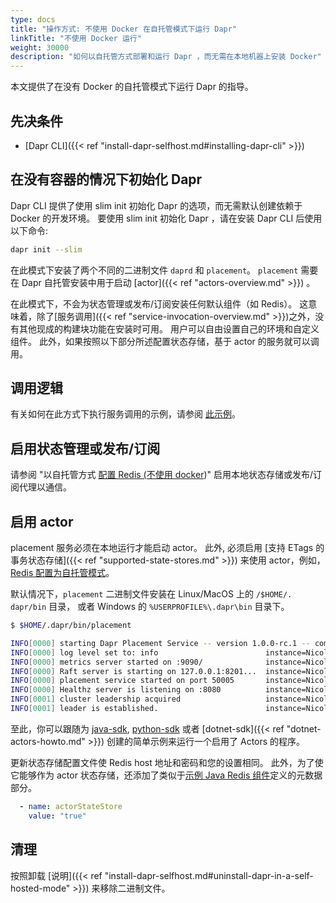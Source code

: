 ```yaml
---
type: docs
title: "操作方式: 不使用 Docker 在自托管模式下运行 Dapr"
linkTitle: "不使用 Docker 运行"
weight: 30000
description: "如何以自托管方式部署和运行 Dapr ，而无需在本地机器上安装 Docker"
---
```


本文提供了在没有 Docker 的自托管模式下运行 Dapr 的指导。

## 先决条件

- [Dapr CLI]({{< ref "install-dapr-selfhost.md#installing-dapr-cli" >}})

## 在没有容器的情况下初始化 Dapr

Dapr CLI 提供了使用 slim init 初始化 Dapr 的选项，而无需默认创建依赖于 Docker 的开发环境。 要使用 slim init 初始化 Dapr ，请在安装 Dapr CLI 后使用以下命令:

```bash
dapr init --slim
```

在此模式下安装了两个不同的二进制文件 `daprd` 和 `placement`。 `placement` 需要在 Dapr 自托管安装中用于启动 [actor]({{< ref "actors-overview.md" >}}) 。

在此模式下，不会为状态管理或发布/订阅安装任何默认组件（如 Redis）。 这意味着，除了[服务调用]({{< ref "service-invocation-overview.md" >}})之外，没有其他现成的构建块功能在安装时可用。 用户可以自由设置自己的环境和自定义组件。 此外，如果按照以下部分所述配置状态存储，基于 actor 的服务就可以调用。

## 调用逻辑
有关如何在此方式下执行服务调用的示例，请参阅 [此示例](https://github.com/dapr/samples/tree/master/hello-dapr-slim)。

## 启用状态管理或发布/订阅

请参阅 "以自托管方式 [配置 Redis (不使用 docker](https://redis.io/topics/quickstart))" 启用本地状态存储或发布/订阅代理以通信。

## 启用 actor

placement 服务必须在本地运行才能启动 actor。 此外, 必须启用 [支持 ETags 的事务状态存储]({{< ref "supported-state-stores.md" >}}) 来使用 actor，例如，[Redis 配置为自托管模式](https://redis.io/topics/quickstart)。

默认情况下，`placement` 二进制文件安装在 Linux/MacOS 上的 `/$HOME/. dapr/bin` 目录， 或者 Windows 的 `%USERPROFILE%\.dapr\bin` 目录下。

```bash
$ $HOME/.dapr/bin/placement

INFO[0000] starting Dapr Placement Service -- version 1.0.0-rc.1 -- commit 13ae49d  instance=Nicoletaz-L10.redmond.corp.microsoft.com scope=dapr.placement type=log ver=1.0.0-rc.1
INFO[0000] log level set to: info                        instance=Nicoletaz-L10.redmond.corp.microsoft.com scope=dapr.placement type=log ver=1.0.0-rc.1
INFO[0000] metrics server started on :9090/              instance=Nicoletaz-L10.redmond.corp.microsoft.com scope=dapr.metrics type=log ver=1.0.0-rc.1
INFO[0000] Raft server is starting on 127.0.0.1:8201...  instance=Nicoletaz-L10.redmond.corp.microsoft.com scope=dapr.placement.raft type=log ver=1.0.0-rc.1
INFO[0000] placement service started on port 50005       instance=Nicoletaz-L10.redmond.corp.microsoft.com scope=dapr.placement type=log ver=1.0.0-rc.1
INFO[0000] Healthz server is listening on :8080          instance=Nicoletaz-L10.redmond.corp.microsoft.com scope=dapr.placement type=log ver=1.0.0-rc.1
INFO[0001] cluster leadership acquired                   instance=Nicoletaz-L10.redmond.corp.microsoft.com scope=dapr.placement type=log ver=1.0.0-rc.1
INFO[0001] leader is established.                        instance=Nicoletaz-L10.redmond.corp.microsoft.com scope=dapr.placement type=log ver=1.0.0-rc.1

```

至此，你可以跟随为 [java-sdk](https://github.com/dapr/java-sdk/tree/master/examples/src/main/java/io/dapr/examples/actors), [python-sdk](https://github.com/dapr/python-sdk/tree/master/examples/demo_actor) 或者 [dotnet-sdk]({{< ref "dotnet-actors-howto.md" >}}) 创建的简单示例来运行一个启用了 Actors 的程序。

更新状态存储配置文件使 Redis host 地址和密码和您的设置相同。 此外，为了使它能够作为 actor 状态存储，还添加了类似于[示例 Java Redis 组件](https://github.com/dapr/java-sdk/blob/master/examples/components/state/redis.yaml)定义的元数据部分。

```yaml
  - name: actorStateStore
    value: "true"
```


## 清理

按照卸载 [说明]({{< ref "install-dapr-selfhost.md#uninstall-dapr-in-a-self-hosted-mode" >}}) 来移除二进制文件。
